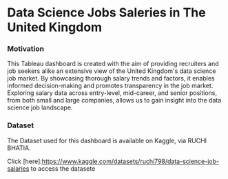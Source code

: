 # Data Science Jobs Saleries in The United Kingdom

### Motivation

This Tableau dashboard is created with the aim of providing recruiters and job seekers alike an extensive view of the United Kingdom's data science job market. By showcasing thorough salary trends and factors, it enables informed decision-making and promotes transparency in the job market. Exploring salary data across entry-level, mid-career, and senior positions, from both small and large companies, allows us to gain insight into the data science job landscape.

### Dataset

The Dataset used for this dashboard is available on Kaggle, via RUCHI BHATIA.

Click [here]:https://www.kaggle.com/datasets/ruchi798/data-science-job-salaries to access the datasete
